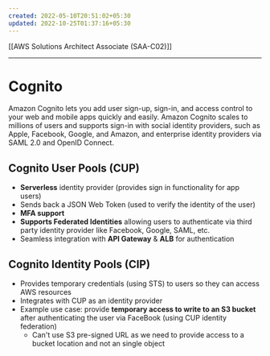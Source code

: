 ```yaml
---
created: 2022-05-10T20:51:02+05:30
updated: 2022-10-25T01:37:16+05:30
---
```

[[AWS Solutions Architect Associate (SAA-C02)]]

---
# Cognito
Amazon Cognito lets you add user sign-up, sign-in, and access control to your web and mobile apps quickly and easily. Amazon Cognito scales to millions of users and supports sign-in with social identity providers, such as Apple, Facebook, Google, and Amazon, and enterprise identity providers via SAML 2.0 and OpenID Connect.

## Cognito User Pools (CUP)
- **Serverless** identity provider (provides sign in functionality for app users)
- Sends back a JSON Web Token (used to verify the identity of the user)
- **MFA support**
- **Supports Federated Identities** allowing users to authenticate via third party identity provider like Facebook, Google, SAML, etc.
- Seamless integration with **API Gateway** & **ALB** for authentication

## Cognito Identity Pools (CIP)
- Provides temporary credentials (using STS) to users so they can access AWS resources
- Integrates with CUP as an identity provider
- Example use case: provide **temporary access to write to an S3 bucket** after authenticating the user via FaceBook (using CUP identity federation)
	- Can't use S3 pre-signed URL as we need to provide access to a bucket location and not an single object